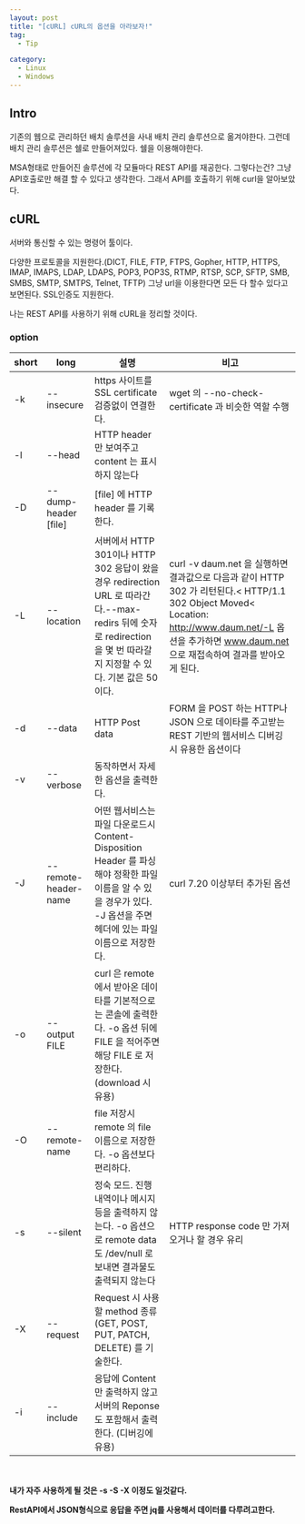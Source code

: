 ```yaml
---
layout: post
title: "[cURL] cURL의 옵션을 아라보자!"
tag:
  - Tip

category:
  - Linux
  - Windows
---
```


## Intro

기존의 웹으로 관리하던 배치 솔루션을 사내 배치 관리 솔루션으로 옮겨야한다. 그런데 배치 관리 솔루션은 쉘로 만들어져있다. 쉘을 이용해야한다.

MSA형태로 만들어진 솔루션에 각 모듈마다 REST API를 재공한다. 그렇다는건? 그냥 API호출로만 해결 할 수 있다고 생각한다. 그래서 API를 호출하기 위해 curl을 알아보았다.

## cURL
서버와 통신할 수 있는 명령어 툴이다.

다양한 프로토콜을 지원한다.(DICT, FILE, FTP, FTPS, Gopher, HTTP, HTTPS, IMAP, IMAPS, LDAP, LDAPS, POP3, POP3S, RTMP, RTSP, SCP, SFTP, SMB, SMBS, SMTP, SMTPS, Telnet, TFTP)
그냥 url을 이용한다면 모든 다 할수 있다고 보면된다. SSL인증도 지원한다.

나는 REST API를 사용하기 위해 cURL을 정리할 것이다.

### option

|short|long|설명|비고|
|---|----|---|---|
|-k|--insecure|https 사이트를 SSL certificate 검증없이 연결한다.|wget 의 --no-check-certificate 과 비슷한 역할 수행|
|-l|--head|HTTP header 만 보여주고 content 는 표시하지 않는다||
|-D|--dump-header [file]|[file] 에 HTTP header 를 기록한다.|
|-L|--location|서버에서 HTTP 301이나 HTTP 302 응답이 왔을 경우 redirection URL 로 따라간다.--max-redirs 뒤에 숫자로 redirection 을 몇 번 따라갈지 지정할 수 있다. 기본 값은 50이다.|curl -v daum.net 을 실행하면 결과값으로 다음과 같이 HTTP 302 가 리턴된다.< HTTP/1.1 302 Object Moved< Location: http://www.daum.net/-L 옵션을 추가하면 www.daum.net 으로 재접속하여 결과를 받아오게 된다.|
|-d|--data|HTTP Post data|FORM 을 POST 하는 HTTP나 JSON 으로 데이타를 주고받는 REST 기반의 웹서비스 디버깅시 유용한 옵션이다|
|-v|--verbose|동작하면서 자세한 옵션을 출력한다.
|-J|--remote-header-name|어떤 웹서비스는 파일 다운로드시 Content-Disposition Header 를 파싱해야 정확한 파일이름을 알 수 있을 경우가 있다. -J 옵션을 주면 헤더에 있는 파일 이름으로 저장한다.|curl 7.20 이상부터 추가된 옵션|
|-o|--output FILE|	curl 은 remote 에서 받아온 데이타를 기본적으로는 콘솔에 출력한다. -o 옵션 뒤에 FILE 을 적어주면 해당 FILE 로 저장한다. (download 시 유용)||
|-O|--remote-name|	file 저장시 remote 의 file 이름으로 저장한다. -o 옵션보다 편리하다.||
|-s|--silent|	정숙 모드. 진행 내역이나 메시지등을 출력하지 않는다. -o 옵션으로 remote data 도 /dev/null 로 보내면 결과물도 출력되지 않는다|HTTP response code 만 가져오거나 할 경우 유리|
|-X|--request|Request 시 사용할 method 종류(GET, POST, PUT, PATCH, DELETE) 를 기술한다.||
|-i|--include|응답에 Content 만 출력하지 않고 서버의 Reponse 도 포함해서 출력한다. (디버깅에 유용)||

<br><br>
**내가 자주 사용하게 될 것은 -s -S -X 이정도 일것같다.**

**RestAPI에서 JSON형식으로 응답을 주면 jq를 사용해서 데이터를 다루려고한다.**